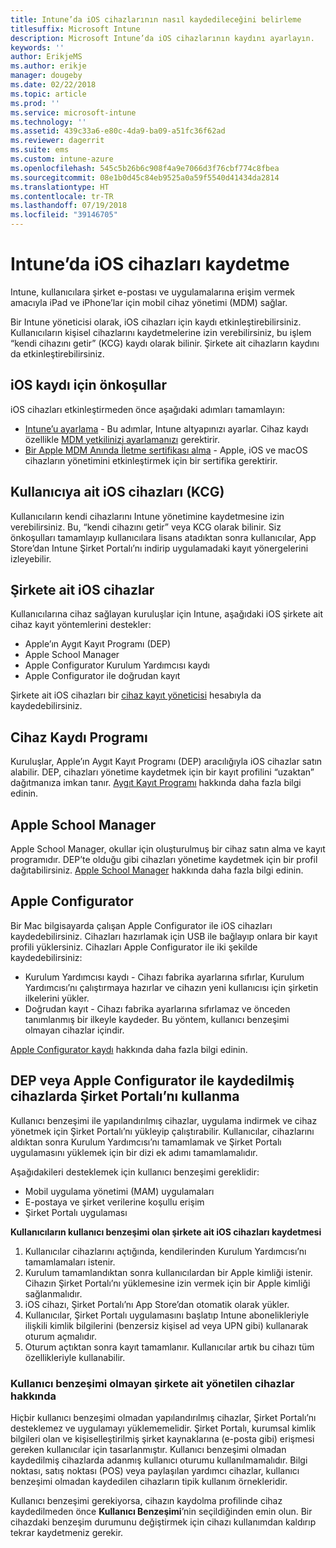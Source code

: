 ```yaml
---
title: Intune’da iOS cihazlarının nasıl kaydedileceğini belirleme
titlesuffix: Microsoft Intune
description: Microsoft Intune’da iOS cihazlarının kaydını ayarlayın.
keywords: ''
author: ErikjeMS
ms.author: erikje
manager: dougeby
ms.date: 02/22/2018
ms.topic: article
ms.prod: ''
ms.service: microsoft-intune
ms.technology: ''
ms.assetid: 439c33a6-e80c-4da9-ba09-a51fc36f62ad
ms.reviewer: dagerrit
ms.suite: ems
ms.custom: intune-azure
ms.openlocfilehash: 545c5b26b6c908f4a9e7066d3f76cbf774c8fbea
ms.sourcegitcommit: 08e1b0d45c84eb9525a0a59f5540d41434da2814
ms.translationtype: HT
ms.contentlocale: tr-TR
ms.lasthandoff: 07/19/2018
ms.locfileid: "39146705"
---
```

# <a name="enroll-ios-devices-in-intune"></a>Intune’da iOS cihazları kaydetme

Intune, kullanıcılara şirket e-postası ve uygulamalarına erişim vermek amacıyla iPad ve iPhone’lar için mobil cihaz yönetimi (MDM) sağlar.

Bir Intune yöneticisi olarak, iOS cihazları için kaydı etkinleştirebilirsiniz. Kullanıcıların kişisel cihazlarını kaydetmelerine izin verebilirsiniz, bu işlem “kendi cihazını getir” (KCG) kaydı olarak bilinir. Şirkete ait cihazların kaydını da etkinleştirebilirsiniz.

## <a name="prerequisites-for-ios-enrollment"></a>iOS kaydı için önkoşullar
iOS cihazları etkinleştirmeden önce aşağıdaki adımları tamamlayın:
- [Intune’u ayarlama](setup-steps.md) - Bu adımlar, Intune altyapınızı ayarlar. Cihaz kaydı özellikle [MDM yetkilinizi ayarlamanızı](mdm-authority-set.md) gerektirir.
- [Bir Apple MDM Anında İletme sertifikası alma](apple-mdm-push-certificate-get.md) - Apple, iOS ve macOS cihazların yönetimini etkinleştirmek için bir sertifika gerektirir.

## <a name="user-owned-ios-devices-byod"></a>Kullanıcıya ait iOS cihazları (KCG)

Kullanıcıların kendi cihazlarını Intune yönetimine kaydetmesine izin verebilirsiniz. Bu, “kendi cihazını getir” veya KCG olarak bilinir. Siz önkoşulları tamamlayıp kullanıcılara lisans atadıktan sonra kullanıcılar, App Store’dan Intune Şirket Portalı’nı indirip uygulamadaki kayıt yönergelerini izleyebilir.

## <a name="company-owned-ios-devices"></a>Şirkete ait iOS cihazlar
Kullanıcılarına cihaz sağlayan kuruluşlar için Intune, aşağıdaki iOS şirkete ait cihaz kayıt yöntemlerini destekler:

- Apple’ın Aygıt Kayıt Programı (DEP)
- Apple School Manager
- Apple Configurator Kurulum Yardımcısı kaydı
- Apple Configurator ile doğrudan kayıt

Şirkete ait iOS cihazları bir [cihaz kayıt yöneticisi](device-enrollment-manager-enroll.md) hesabıyla da kaydedebilirsiniz.

## <a name="device-enrollment-program"></a>Cihaz Kaydı Programı
Kuruluşlar, Apple’ın Aygıt Kayıt Programı (DEP) aracılığıyla iOS cihazlar satın alabilir. DEP, cihazları yönetime kaydetmek için bir kayıt profilini “uzaktan” dağıtmanıza imkan tanır. [Aygıt Kayıt Programı](device-enrollment-program-enroll-ios.md) hakkında daha fazla bilgi edinin.

## <a name="apple-school-manager"></a>Apple School Manager
Apple School Manager, okullar için oluşturulmuş bir cihaz satın alma ve kayıt programıdır. DEP’te olduğu gibi cihazları yönetime kaydetmek için bir profil dağıtabilirsiniz. [Apple School Manager](apple-school-manager-set-up-ios.md) hakkında daha fazla bilgi edinin.

## <a name="apple-configurator"></a>Apple Configurator
Bir Mac bilgisayarda çalışan Apple Configurator ile iOS cihazları kaydedebilirsiniz. Cihazları hazırlamak için USB ile bağlayıp onlara bir kayıt profili yüklersiniz. Cihazları Apple Configurator ile iki şekilde kaydedebilirsiniz:
- Kurulum Yardımcısı kaydı - Cihazı fabrika ayarlarına sıfırlar, Kurulum Yardımcısı’nı çalıştırmaya hazırlar ve cihazın yeni kullanıcısı için şirketin ilkelerini yükler.
- Doğrudan kayıt - Cihazı fabrika ayarlarına sıfırlamaz ve önceden tanımlanmış bir ilkeyle kaydeder. Bu yöntem, kullanıcı benzeşimi olmayan cihazlar içindir.

[Apple Configurator kaydı](apple-configurator-setup-assistant-enroll-ios.md) hakkında daha fazla bilgi edinin.

## <a name="use-the-company-portal-on-dep-enrolled-or-apple-configurator-enrolled-devices"></a>DEP veya Apple Configurator ile kaydedilmiş cihazlarda Şirket Portalı’nı kullanma

Kullanıcı benzeşimi ile yapılandırılmış cihazlar, uygulama indirmek ve cihaz yönetmek için Şirket Portalı’nı yükleyip çalıştırabilir. Kullanıcılar, cihazlarını aldıktan sonra Kurulum Yardımcısı’nı tamamlamak ve Şirket Portalı uygulamasını yüklemek için bir dizi ek adımı tamamlamalıdır.

Aşağıdakileri desteklemek için kullanıcı benzeşimi gereklidir:
  - Mobil uygulama yönetimi (MAM) uygulamaları
  - E-postaya ve şirket verilerine koşullu erişim
  - Şirket Portalı uygulaması

**Kullanıcıların kullanıcı benzeşimi olan şirkete ait iOS cihazları kaydetmesi**
1. Kullanıcılar cihazlarını açtığında, kendilerinden Kurulum Yardımcısı’nı tamamlamaları istenir. 
2. Kurulum tamamlandıktan sonra kullanıcılardan bir Apple kimliği istenir. Cihazın Şirket Portalı’nı yüklemesine izin vermek için bir Apple kimliği sağlanmalıdır. 
3. iOS cihazı, Şirket Portalı’nı App Store’dan otomatik olarak yükler.
4. Kullanıcılar, Şirket Portalı uygulamasını başlatıp Intune abonelikleriyle ilişkili kimlik bilgilerini (benzersiz kişisel ad veya UPN gibi) kullanarak oturum açmalıdır. 
5. Oturum açtıktan sonra kayıt tamamlanır. Kullanıcılar artık bu cihazı tüm özellikleriyle kullanabilir.

### <a name="about-corporate-owned-managed-devices-with-no-user-affinity"></a>Kullanıcı benzeşimi olmayan şirkete ait yönetilen cihazlar hakkında

Hiçbir kullanıcı benzeşimi olmadan yapılandırılmış cihazlar, Şirket Portalı’nı desteklemez ve uygulamayı yüklememelidir. Şirket Portalı, kurumsal kimlik bilgileri olan ve kişiselleştirilmiş şirket kaynaklarına (e-posta gibi) erişmesi gereken kullanıcılar için tasarlanmıştır. Kullanıcı benzeşimi olmadan kaydedilmiş cihazlarda adanmış kullanıcı oturumu kullanılmamalıdır. Bilgi noktası, satış noktası (POS) veya paylaşılan yardımcı cihazlar, kullanıcı benzeşimi olmadan kaydedilen cihazların tipik kullanım örnekleridir.

Kullanıcı benzeşimi gerekiyorsa, cihazın kaydolma profilinde cihaz kaydedilmeden önce **Kullanıcı Benzeşimi**’nin seçildiğinden emin olun. Bir cihazdaki benzeşim durumunu değiştirmek için cihazı kullanımdan kaldırıp tekrar kaydetmeniz gerekir.

